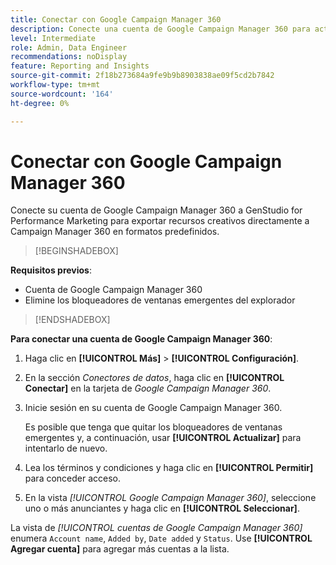 ```yaml
---
title: Conectar con Google Campaign Manager 360
description: Conecte una cuenta de Google Campaign Manager 360 para activar y controlar los anuncios y los contenidos con Adobe GenStudio for Performance Marketing.
level: Intermediate
role: Admin, Data Engineer
recommendations: noDisplay
feature: Reporting and Insights
source-git-commit: 2f18b273684a9fe9b9b8903838ae09f5cd2b7842
workflow-type: tm+mt
source-wordcount: '164'
ht-degree: 0%

---
```


# Conectar con Google Campaign Manager 360

Conecte su cuenta de Google Campaign Manager 360 a GenStudio for Performance Marketing para exportar recursos creativos directamente a Campaign Manager 360 en formatos predefinidos.

>[!BEGINSHADEBOX]

**Requisitos previos**:

- Cuenta de Google Campaign Manager 360
- Elimine los bloqueadores de ventanas emergentes del explorador

>[!ENDSHADEBOX]

**Para conectar una cuenta de Google Campaign Manager 360**:

1. Haga clic en **[!UICONTROL Más]** > **[!UICONTROL Configuración]**.

1. En la sección _Conectores de datos_, haga clic en **[!UICONTROL Conectar]** en la tarjeta de _Google Campaign Manager 360_.

1. Inicie sesión en su cuenta de Google Campaign Manager 360.

   Es posible que tenga que quitar los bloqueadores de ventanas emergentes y, a continuación, usar **[!UICONTROL Actualizar]** para intentarlo de nuevo.

1. Lea los términos y condiciones y haga clic en **[!UICONTROL Permitir]** para conceder acceso.

1. En la vista _[!UICONTROL Google Campaign Manager 360]_, seleccione uno o más anunciantes y haga clic en **[!UICONTROL Seleccionar]**.

La vista de _[!UICONTROL cuentas de Google Campaign Manager 360]_ enumera `Account name`, `Added by`, `Date added` y `Status`. Use **[!UICONTROL Agregar cuenta]** para agregar más cuentas a la lista.
